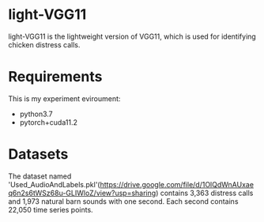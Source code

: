 # light-VGG11
light-VGG11 is the lightweight version of VGG11, which is used for identifying chicken distress calls.

# Requirements
This is my experiment eviroument:
- python3.7
- pytorch+cuda11.2

# Datasets
The dataset named 'Used_AudioAndLabels.pkl'(https://drive.google.com/file/d/1OlQdWnAUxaeq6n2s6tWSz68u-GLIWloZ/view?usp=sharing) contains 3,363 distress calls and 1,973 natural barn sounds with one second. Each second contains 22,050 time series points.
